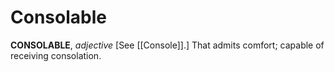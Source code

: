 # Consolable

**CONSOLABLE**, _adjective_ \[See [[Console]].\] That admits comfort; capable of receiving consolation.